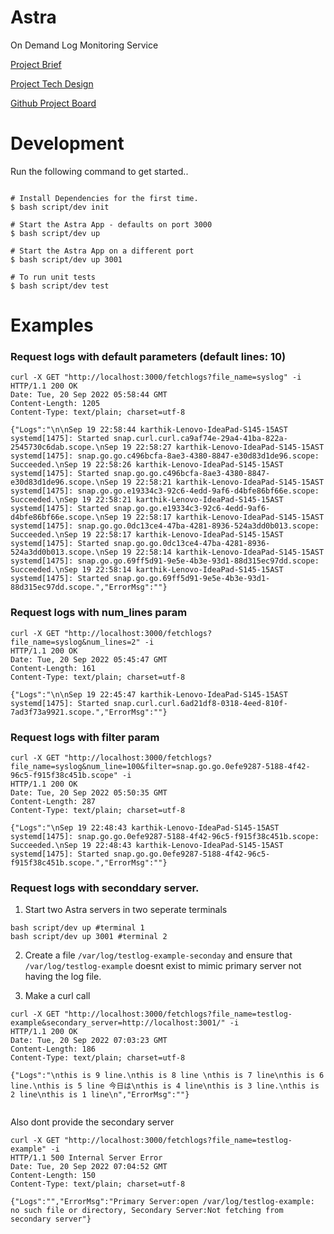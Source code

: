 # Astra
On Demand Log Monitoring Service

[Project Brief](https://docs.google.com/document/d/1a44aCd8sJOLXWNT2vTerRGuNAYSHsTLxdFJWxRCl2pA/edit#)

[Project Tech Design](https://docs.google.com/document/d/1vjoh4NN57tht9tUDZSYe5K_T2J2nhUxp940qWcUisOw/edit#heading=h.2vb45ps60q20)

[Github Project Board](https://github.com/users/karthikbic1/projects/1)


# Development

Run the following command to get started..

```

# Install Dependencies for the first time.
$ bash script/dev init

# Start the Astra App - defaults on port 3000
$ bash script/dev up

# Start the Astra App on a different port
$ bash script/dev up 3001

# To run unit tests
$ bash script/dev test

```

# Examples

### Request logs with default parameters (default lines: 10)

```
curl -X GET "http://localhost:3000/fetchlogs?file_name=syslog" -i
HTTP/1.1 200 OK
Date: Tue, 20 Sep 2022 05:58:44 GMT
Content-Length: 1205
Content-Type: text/plain; charset=utf-8

{"Logs":"\n\nSep 19 22:58:44 karthik-Lenovo-IdeaPad-S145-15AST systemd[1475]: Started snap.curl.curl.ca9af74e-29a4-41ba-822a-2545730c6dab.scope.\nSep 19 22:58:27 karthik-Lenovo-IdeaPad-S145-15AST systemd[1475]: snap.go.go.c496bcfa-8ae3-4380-8847-e30d83d1de96.scope: Succeeded.\nSep 19 22:58:26 karthik-Lenovo-IdeaPad-S145-15AST systemd[1475]: Started snap.go.go.c496bcfa-8ae3-4380-8847-e30d83d1de96.scope.\nSep 19 22:58:21 karthik-Lenovo-IdeaPad-S145-15AST systemd[1475]: snap.go.go.e19334c3-92c6-4edd-9af6-d4bfe86bf66e.scope: Succeeded.\nSep 19 22:58:21 karthik-Lenovo-IdeaPad-S145-15AST systemd[1475]: Started snap.go.go.e19334c3-92c6-4edd-9af6-d4bfe86bf66e.scope.\nSep 19 22:58:17 karthik-Lenovo-IdeaPad-S145-15AST systemd[1475]: snap.go.go.0dc13ce4-47ba-4281-8936-524a3dd0b013.scope: Succeeded.\nSep 19 22:58:17 karthik-Lenovo-IdeaPad-S145-15AST systemd[1475]: Started snap.go.go.0dc13ce4-47ba-4281-8936-524a3dd0b013.scope.\nSep 19 22:58:14 karthik-Lenovo-IdeaPad-S145-15AST systemd[1475]: snap.go.go.69ff5d91-9e5e-4b3e-93d1-88d315ec97dd.scope: Succeeded.\nSep 19 22:58:14 karthik-Lenovo-IdeaPad-S145-15AST systemd[1475]: Started snap.go.go.69ff5d91-9e5e-4b3e-93d1-88d315ec97dd.scope.","ErrorMsg":""}
```

### Request logs with num_lines param

```
curl -X GET "http://localhost:3000/fetchlogs?file_name=syslog&num_lines=2" -i
HTTP/1.1 200 OK
Date: Tue, 20 Sep 2022 05:45:47 GMT
Content-Length: 161
Content-Type: text/plain; charset=utf-8

{"Logs":"\n\nSep 19 22:45:47 karthik-Lenovo-IdeaPad-S145-15AST systemd[1475]: Started snap.curl.curl.6ad21df8-0318-4eed-810f-7ad3f73a9921.scope.","ErrorMsg":""}

```

### Request logs with filter param

```
curl -X GET "http://localhost:3000/fetchlogs?file_name=syslog&num_line=100&filter=snap.go.go.0efe9287-5188-4f42-96c5-f915f38c451b.scope" -i
HTTP/1.1 200 OK
Date: Tue, 20 Sep 2022 05:50:35 GMT
Content-Length: 287
Content-Type: text/plain; charset=utf-8

{"Logs":"\nSep 19 22:48:43 karthik-Lenovo-IdeaPad-S145-15AST systemd[1475]: snap.go.go.0efe9287-5188-4f42-96c5-f915f38c451b.scope: Succeeded.\nSep 19 22:48:43 karthik-Lenovo-IdeaPad-S145-15AST systemd[1475]: Started snap.go.go.0efe9287-5188-4f42-96c5-f915f38c451b.scope.","ErrorMsg":""}
```

### Request logs with seconddary server.

1. Start two Astra servers in two seperate terminals

```
bash script/dev up #terminal 1
bash script/dev up 3001 #terminal 2
```

2. Create a file `/var/log/testlog-example-seconday` and ensure that `/var/log/testlog-example` doesnt exist to mimic primary server not having the log file.

3. Make a curl call

```
curl -X GET "http://localhost:3000/fetchlogs?file_name=testlog-example&secondary_server=http://localhost:3001/" -i
HTTP/1.1 200 OK
Date: Tue, 20 Sep 2022 07:03:23 GMT
Content-Length: 186
Content-Type: text/plain; charset=utf-8

{"Logs":"\nthis is 9 line.\nthis is 8 line \nthis is 7 line\nthis is 6 line.\nthis is 5 line 今日は\nthis is 4 line\nthis is 3 line.\nthis is 2 line\nthis is 1 line\n","ErrorMsg":""}


```
Also dont provide the secondary server 

```
curl -X GET "http://localhost:3000/fetchlogs?file_name=testlog-example" -i
HTTP/1.1 500 Internal Server Error
Date: Tue, 20 Sep 2022 07:04:52 GMT
Content-Length: 150
Content-Type: text/plain; charset=utf-8

{"Logs":"","ErrorMsg":"Primary Server:open /var/log/testlog-example: no such file or directory, Secondary Server:Not fetching from secondary server"}

```